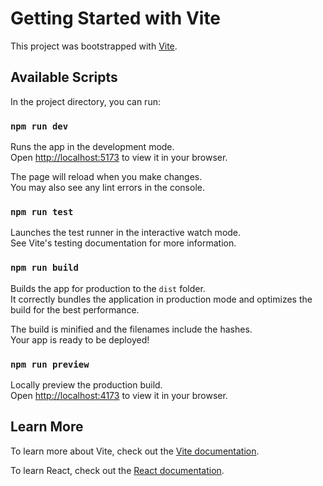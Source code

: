 # Getting Started with Vite

This project was bootstrapped with [Vite](https://vitejs.dev/).

## Available Scripts

In the project directory, you can run:

### `npm run dev`

Runs the app in the development mode.\
Open [http://localhost:5173](http://localhost:5173) to view it in your browser.

The page will reload when you make changes.\
You may also see any lint errors in the console.

### `npm run test`

Launches the test runner in the interactive watch mode.\
See Vite's testing documentation for more information.

### `npm run build`

Builds the app for production to the `dist` folder.\
It correctly bundles the application in production mode and optimizes the build for the best performance.

The build is minified and the filenames include the hashes.\
Your app is ready to be deployed!

### `npm run preview`

Locally preview the production build.\
Open [http://localhost:4173](http://localhost:4173) to view it in your browser.

## Learn More

To learn more about Vite, check out the [Vite documentation](https://vitejs.dev/guide/).

To learn React, check out the [React documentation](https://react.dev/).
